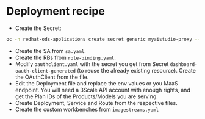 # Deployment recipe

- Create the Secret:

```bash
oc -n redhat-ods-applications create secret generic myaistudio-proxy --from-literal=session_secret=$(head /dev/urandom | tr -dc A-Za-z0-9 | head -c43)
```

- Create the SA from `sa.yaml`.
- Create the RBs from `role-binding.yaml`.
- Modify `oauthclient.yaml` with the secret you get from Secret `dashboard-oauth-client-generated` (to reuse the already existing resource). Create the OAuthClient from the file.
- Edit the Deployment file and replace the env values or you MaaS endpoint. You will need a 3Scale API account with enough rights, and get the Plan IDs of the Products/Models you are serving.
- Create Deployment, Service and Route from the respective files.
- Create the custom workbenches from `imagestreams.yaml`
